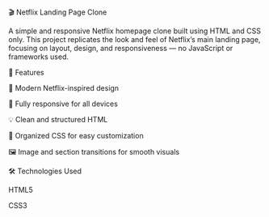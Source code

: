 🎬 Netflix Landing Page Clone

A simple and responsive Netflix homepage clone built using HTML and CSS only.
This project replicates the look and feel of Netflix’s main landing page, focusing on layout, design, and responsiveness — no JavaScript or frameworks used.

🚀 Features

🎨 Modern Netflix-inspired design

📱 Fully responsive for all devices

💡 Clean and structured HTML

🧩 Organized CSS for easy customization

🖼️ Image and section transitions for smooth visuals

🛠️ Technologies Used

HTML5

CSS3
